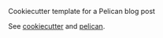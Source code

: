 Cookiecutter template for a Pelican blog post

See [cookiecutter](http://cookiecutter.readthedocs.org/en/latest/) and [pelican](http://blog.getpelican.com).
